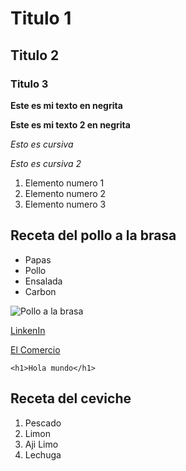 # Titulo 1
## Titulo 2
### Titulo 3

**Este es mi texto en negrita**

__Este es mi texto 2 en negrita__

*Esto es cursiva*

_Esto es cursiva 2_

1. Elemento numero 1
2. Elemento numero 2
3. Elemento numero 3

## Receta del pollo a la brasa

- Papas
- Pollo
- Ensalada
- Carbon

![Pollo a la brasa](https://www.comida-peruana.com/base/stock/Recipe/pollo-a-la-brasa/pollo-a-la-brasa_web.jpg.webp)

[LinkenIn](https://www.linkedin.com/in/arnoldgallegos/)

[El Comercio](https://elcomercio.pe/)

```
<h1>Hola mundo</h1>
```
## Receta del ceviche

1. Pescado
2. Limon
3. Aji Limo
4. Lechuga
